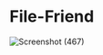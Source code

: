
# File-Friend
![Screenshot (467)](https://github.com/prerna-rn/File-Friend/assets/97434896/ce67cc19-2694-4478-a2eb-111cbaeeb7eb)

